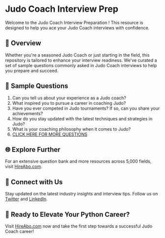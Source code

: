 # Judo Coach Interview Prep

Welcome to the Judo Coach Interview Preparation ! This resource is designed to help you ace your Judo Coach interviews with confidence.

## 🚀 Overview

Whether you're a seasoned Judo Coach or just starting in the field, this repository is tailored to enhance your interview readiness. We've curated a set of sample questions commonly asked in Judo Coach interviews to help you prepare and succeed.

## 📝 Sample Questions

1. Can you tell us about your experience as a Judo coach?
2. What inspired you to pursue a career in coaching Judo?
3. Have you ever competed in Judo tournaments? If so, can you share your achievements?
4. How do you stay updated with the latest techniques and strategies in Judo?
5. What is your coaching philosophy when it comes to Judo?
6. [CLICK HERE FOR MORE QUESTIONS](https://hireabo.com/job/15_0_30/Judo%20Coach)

## 🌐 Explore Further

For an extensive question bank and more resources across 5,000 fields, visit [HireAbo.com](https://www.hireabo.com).

## 📱 Connect with Us

Stay updated on the latest industry insights and interview tips. Follow us on [Twitter](https://twitter.com/hireabo) and [LinkedIn](https://www.linkedin.com/in/hire-abo-3609972a8/).

## 🚀 Ready to Elevate Your Python Career?

Visit [HireAbo.com](https://www.hireabo.com) now and take the first step towards a successful Judo Coach career!